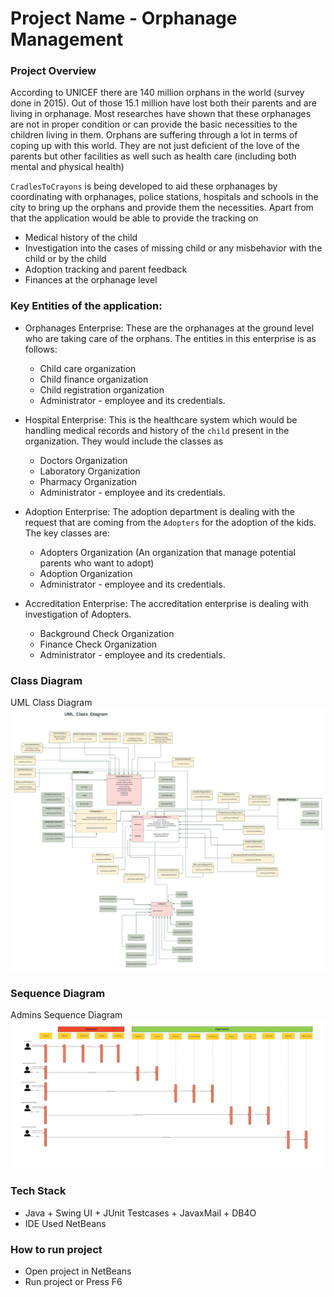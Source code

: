 # Project Name - Orphanage Management

### Project Overview

According to UNICEF there are 140 million orphans in the world (survey done in 2015). Out of those 15.1 million have lost both their parents and are living in orphanage. Most researches have shown that these orphanages are not in proper condition or can provide the basic necessities to the children living in them. Orphans are suffering through a lot in terms of coping up with this world. They are not just deficient of the love of the parents but other facilities as well such as health care (including both mental and physical health)

`CradlesToCrayons` is being developed to aid these orphanages by coordinating with orphanages, police stations, hospitals and schools in the city to bring up the orphans and provide them the necessities. Apart from that the application would be able to provide the tracking on
- Medical history of the child
- Investigation into the cases of missing child or any misbehavior with the child or by the child
- Adoption tracking and parent feedback
- Finances at the orphanage level

### Key Entities of the application:
- Orphanages Enterprise: These are the orphanages at the ground level who are taking care of the orphans. The entities in this enterprise is as follows:
  - Child care organization
  - Child finance organization
  - Child registration organization
  - Administrator - employee and its credentials.
  
- Hospital Enterprise: This is the healthcare system which would be handling medical records and history of the `child` present in the organization. They would include the classes as
  - Doctors Organization
  - Laboratory Organization
  - Pharmacy Organization
  - Administrator - employee and its credentials.

- Adoption Enterprise: The adoption department is dealing with the request that are coming from the `Adopters` for the adoption of the kids. The key classes are:
  - Adopters Organization (An organization that manage potential parents who want to adopt)
  - Adoption Organization 
  - Administrator - employee and its credentials.

- Accreditation Enterprise: The accreditation enterprise is dealing with investigation of Adopters.
  - Background Check Organization
  - Finance Check Organization
  - Administrator - employee and its credentials.

### Class Diagram
UML Class Diagram ![Alt Class Diagram](./UML_Diagrams/UML_Class_Diagram.jpg "Class Diagram")

### Sequence Diagram
Admins Sequence Diagram ![Alt Class Diagram](./UML_Diagrams/SequenceDiagram.jpg "Admin Sequence Diagram")

### Tech Stack
- Java + Swing UI + JUnit Testcases + JavaxMail + DB4O
- IDE Used NetBeans 

### How to run project
- Open project in NetBeans
- Run project or Press F6

